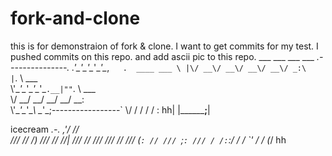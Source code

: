 # fork-and-clone
this is for demonstraion of fork & clone.
I want to get commits for my test. I pushed commits on this repo.
and add ascii pic to this repo.
  ___  ___  ___  ___  ___.---------------.
.'\__\'\__\'\__\'\__\'\__,`   .  ____ ___ \
|\/ __\/ __\/ __\/ __\/ _:\   |`.  \  \___ \
 \\'\__\'\__\'\__\'\__\'\_`.__|""`. \  \___ \
  \\/ __\/ __\/ __\/ __\/ __:                \
   \\'\__\'\__\'\__\ \__\'\_;-----------------`
    \\/   \/   \/   \/   \/ :               hh|
     \|______________________;________________|


icecream
     _.-.
       ,'/ //\
      /// // /)
     /// // //|
    /// // ///
   /// // ///
  (`: // ///
   `;`: ///
   / /:`:/
  / /  `'
 / /
(_/  hh
